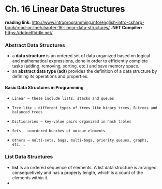 # Ch. 16 Linear Data Structures

**reading link:** http://www.introprogramming.info/english-intro-csharp-book/read-online/chapter-16-linear-data-structures/
**.NET Compiler:** https://dotnetfiddle.net/

### Abstract Data Structures
- a **data structure** is an ordered set of data organized based on logical and mathematical expressions, done in order to efficiently complete tasks (adding, removing, sorting, etc.) and save memory space.
- an **abstract data type (adt)** provides the definition of a data structure by defining its operations and properties.

#### Basic Data Structures in Programming
-     Linear – these include lists, stacks and queues
-     Tree-like – different types of trees like binary trees, B-trees and balanced trees
-     Dictionaries – key-value pairs organized in hash tables
-     Sets – unordered bunches of unique elements
-     Others – multi-sets, bags, multi-bags, priority queues, graphs, etc...

### List Data Structures
- **list** is an ordered sequence of elements. A list data structure is arranged consequetively and has a property length, which is a count of the elements within it.
- 
